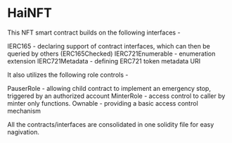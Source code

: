 # HaiNFT

This NFT smart contract builds on the following interfaces -

IERC165 - declaring support of contract interfaces, which can then be queried by others (ERC165Checked)
IERC721Enumerable - enumeration extension
IERC721Metadata - defining ERC721 token metadata URI 

It also utilizes the following role controls -

PauserRole - allowing child contract to implement an emergency stop, triggered by an authorized account
MinterRole - access control to caller by minter only functions.
Ownable - providing a basic access control mechanism

All the contracts/interfaces are consolidated in one solidity file for easy nagivation. 
